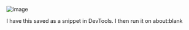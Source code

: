 ![image](https://user-images.githubusercontent.com/39191/36237371-292f28d8-11b0-11e8-944a-e44e8f3527c0.png)

I have this saved as a snippet in DevTools. I then run it on about:blank

